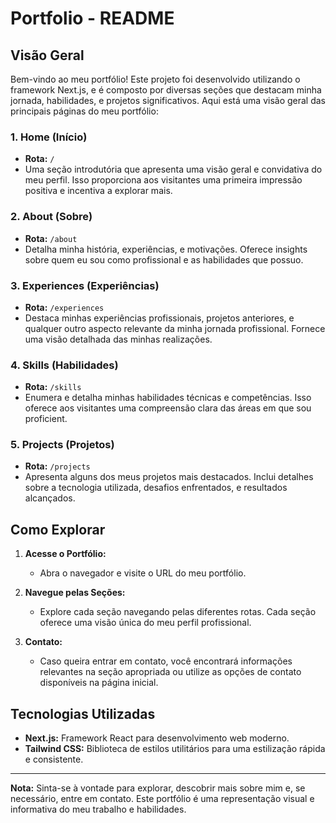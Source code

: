 # Portfolio - README

## Visão Geral

Bem-vindo ao meu portfólio! Este projeto foi desenvolvido utilizando o framework Next.js, e é composto por diversas seções que destacam minha jornada, habilidades, e projetos significativos. Aqui está uma visão geral das principais páginas do meu portfólio:

### 1. **Home (Início)**
   - **Rota:** `/`
   - Uma seção introdutória que apresenta uma visão geral e convidativa do meu perfil. Isso proporciona aos visitantes uma primeira impressão positiva e incentiva a explorar mais.

### 2. **About (Sobre)**
   - **Rota:** `/about`
   - Detalha minha história, experiências, e motivações. Oferece insights sobre quem eu sou como profissional e as habilidades que possuo.

### 3. **Experiences (Experiências)**
   - **Rota:** `/experiences`
   - Destaca minhas experiências profissionais, projetos anteriores, e qualquer outro aspecto relevante da minha jornada profissional. Fornece uma visão detalhada das minhas realizações.

### 4. **Skills (Habilidades)**
   - **Rota:** `/skills`
   - Enumera e detalha minhas habilidades técnicas e competências. Isso oferece aos visitantes uma compreensão clara das áreas em que sou proficient.

### 5. **Projects (Projetos)**
   - **Rota:** `/projects`
   - Apresenta alguns dos meus projetos mais destacados. Inclui detalhes sobre a tecnologia utilizada, desafios enfrentados, e resultados alcançados.

## Como Explorar

1. **Acesse o Portfólio:**
   - Abra o navegador e visite o URL do meu portfólio.

2. **Navegue pelas Seções:**
   - Explore cada seção navegando pelas diferentes rotas. Cada seção oferece uma visão única do meu perfil profissional.

3. **Contato:**
   - Caso queira entrar em contato, você encontrará informações relevantes na seção apropriada ou utilize as opções de contato disponíveis na página inicial.

## Tecnologias Utilizadas

- **Next.js:** Framework React para desenvolvimento web moderno.
- **Tailwind CSS:** Biblioteca de estilos utilitários para uma estilização rápida e consistente.

---

**Nota:** Sinta-se à vontade para explorar, descobrir mais sobre mim e, se necessário, entre em contato. Este portfólio é uma representação visual e informativa do meu trabalho e habilidades.
